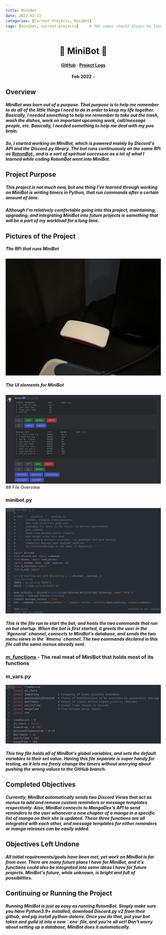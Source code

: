 ```yaml
---
title: MiniBot
date: 2022-02-13
categories: [Current Projects, MiniBot]
tags: [minibot, current-projects]     # TAG names should always be lowercase
---
```

<div align=center>
<h1> 🤖 MiniBot 🔎 </h1>
<h4>
  <a href="https://github.com/cartex10/MiniBot">GitHub</a>
  <span> · </span>
  <a href="/categories/minibot">Project Logs</a>
</h4>
<h4> Feb 2022 -  </h4>
</div>

## Overview
<h5> MiniBot was born out of a purpose. That purpose is to help me remember to do all of the little things I need to do in order to keep my life together. Basically, I needed something to help me remember to take out the trash, wash the dishes, work on important upcoming work, call/message people, etc. Basically, I needed something to help me deal with my poo brain. </h5>
<h5> So, I started working on MiniBot, which is powered mainly by Discord's API and the Discord.py library. The bot runs continuously on the same RPi as <a href="/posts/rotombot"> RotomBot </a>, and is a sort of spiritual successor as a lot of what I learned while coding RotomBot went into MiniBot. </h5>

## Project Purpose
<h5> This project is not much new, but one thing I've learned through working on MiniBot is writing timers in Python, that run commands after a certain amount of time. </h5>

<h5> Although I'm relatively comfortable going into this project, maintaining, upgrading, and integrating MiniBot into future projects is something that will be a part of my workload for a long time. </h5>

  
## Pictures of the Project
<h5> The RPi that runs MiniBot </h5>
<img src= "/assets/rotombot/rpi.jpg">

<h5> The UI elements for MiniBot </h5>
<img src= "/assets/minibot/menu.png">
## File Overview

### minibot.py
<img src="/assets/minibot/minibot.png">
<h5> This is the file run to start the bot, and hosts the two commands that run on bot startup. When the bot is first started, it greets the user in the `#general` channel, connects to MiniBot's database, and sends the two menu views in the `#menu` channel. The two commands declared in this file call the same menus already sent. </h5>
 
<h3> <a href="../m_functions"> m_functions </a> - The real meat of MiniBot that holds most of its functions </h3>

### m_vars.py
<img src="/assets/minibot/m_vars.png">
<h5> This tiny file holds all of MiniBot's global variables, and sets the default variables to their set value. Having this file separate is super handy for testing, as it lets me freely change the timers without worrying about pushing the wrong values to the GitHub branch. </h5>


## Completed Objectives
<h5> Currently, MiniBot automatically sends two Discord Views that act as menus to add and remove custom reminders or message templates respectively. Also, MiniBot connects to MangaDex's API to send reminders to the user whenever a new chapter of a manga in a specific list of manga on their site is updated. These three functions are all integrated with each other, and message templates for either reminders or manga releases can be easily added. </h5>

## Objectives Left Undone
<h5> All initial requirements/goals have been met, yet work on MiniBot is far from over. There are many future plans I have for MiniBot, and it's functions could also be integrated into some ideas I have for future projects. MiniBot's future, while unknown, is bright and full of possibilities. </h5>


## Continuing or Running the Project
<h5> Running MiniBot is just as easy as running RotomBot. Simply make sure you have Python3.9+ installed, download Discord.py v2 from their github, and pip install python-dotenv. Once you do that, put your bot token and guild id into a new `.env` file, and you're all set! Don't worry about setting up a database, MiniBot does it automatically. </h5>